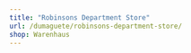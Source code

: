 ```yaml
---
title: "Robinsons Department Store"
url: /dumaguete/robinsons-department-store/
shop: Warenhaus
---
```

